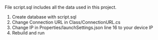 File script.sql includes all the data used in this project.
1. Create database with script.sql
2. Change Connection URL in Class/ConnectionURL.cs
3. Change IP in Properties/launchSettings.json line 16 to your device IP
4. Rebuild and run
